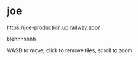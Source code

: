 # joe
https://joe-production.up.railway.app/

blehhhhhhh


WASD to move, click to remove tiles, scroll to zoom
